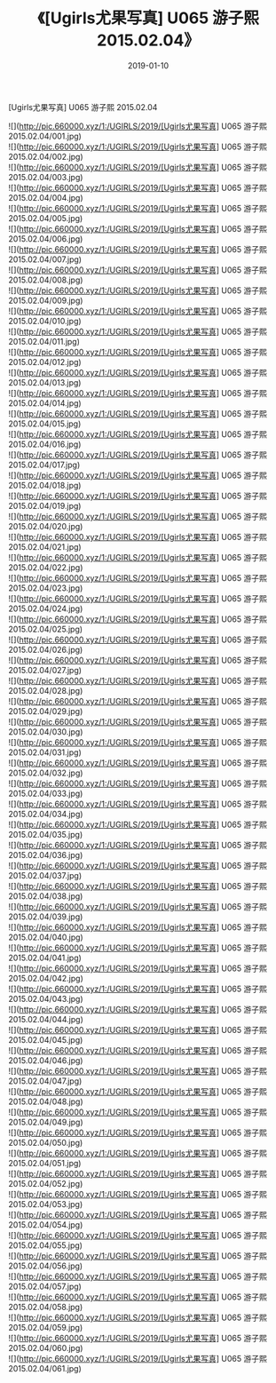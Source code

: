 ﻿---
layout: post
title:  《[Ugirls尤果写真] U065 游子熙 2015.02.04》
date:   2019-01-10
img: http://pic.660000.xyz/1:/UGIRLS/2019/[Ugirls尤果写真] U065 游子熙 2015.02.04/000.jpg
categories: [美女, 清纯, 唯美]
---

[Ugirls尤果写真] U065 游子熙 2015.02.04

 ![](http://pic.660000.xyz/1:/UGIRLS/2019/[Ugirls尤果写真] U065 游子熙 2015.02.04/001.jpg) <br>![](http://pic.660000.xyz/1:/UGIRLS/2019/[Ugirls尤果写真] U065 游子熙 2015.02.04/002.jpg) <br>![](http://pic.660000.xyz/1:/UGIRLS/2019/[Ugirls尤果写真] U065 游子熙 2015.02.04/003.jpg) <br>![](http://pic.660000.xyz/1:/UGIRLS/2019/[Ugirls尤果写真] U065 游子熙 2015.02.04/004.jpg) <br>![](http://pic.660000.xyz/1:/UGIRLS/2019/[Ugirls尤果写真] U065 游子熙 2015.02.04/005.jpg) <br>![](http://pic.660000.xyz/1:/UGIRLS/2019/[Ugirls尤果写真] U065 游子熙 2015.02.04/006.jpg) <br>![](http://pic.660000.xyz/1:/UGIRLS/2019/[Ugirls尤果写真] U065 游子熙 2015.02.04/007.jpg) <br>![](http://pic.660000.xyz/1:/UGIRLS/2019/[Ugirls尤果写真] U065 游子熙 2015.02.04/008.jpg) <br>![](http://pic.660000.xyz/1:/UGIRLS/2019/[Ugirls尤果写真] U065 游子熙 2015.02.04/009.jpg) <br>![](http://pic.660000.xyz/1:/UGIRLS/2019/[Ugirls尤果写真] U065 游子熙 2015.02.04/010.jpg) <br>![](http://pic.660000.xyz/1:/UGIRLS/2019/[Ugirls尤果写真] U065 游子熙 2015.02.04/011.jpg) <br>![](http://pic.660000.xyz/1:/UGIRLS/2019/[Ugirls尤果写真] U065 游子熙 2015.02.04/012.jpg) <br>![](http://pic.660000.xyz/1:/UGIRLS/2019/[Ugirls尤果写真] U065 游子熙 2015.02.04/013.jpg) <br>![](http://pic.660000.xyz/1:/UGIRLS/2019/[Ugirls尤果写真] U065 游子熙 2015.02.04/014.jpg) <br>![](http://pic.660000.xyz/1:/UGIRLS/2019/[Ugirls尤果写真] U065 游子熙 2015.02.04/015.jpg) <br>![](http://pic.660000.xyz/1:/UGIRLS/2019/[Ugirls尤果写真] U065 游子熙 2015.02.04/016.jpg) <br>![](http://pic.660000.xyz/1:/UGIRLS/2019/[Ugirls尤果写真] U065 游子熙 2015.02.04/017.jpg) <br>![](http://pic.660000.xyz/1:/UGIRLS/2019/[Ugirls尤果写真] U065 游子熙 2015.02.04/018.jpg) <br>![](http://pic.660000.xyz/1:/UGIRLS/2019/[Ugirls尤果写真] U065 游子熙 2015.02.04/019.jpg) <br>![](http://pic.660000.xyz/1:/UGIRLS/2019/[Ugirls尤果写真] U065 游子熙 2015.02.04/020.jpg) <br>![](http://pic.660000.xyz/1:/UGIRLS/2019/[Ugirls尤果写真] U065 游子熙 2015.02.04/021.jpg) <br>![](http://pic.660000.xyz/1:/UGIRLS/2019/[Ugirls尤果写真] U065 游子熙 2015.02.04/022.jpg) <br>![](http://pic.660000.xyz/1:/UGIRLS/2019/[Ugirls尤果写真] U065 游子熙 2015.02.04/023.jpg) <br>![](http://pic.660000.xyz/1:/UGIRLS/2019/[Ugirls尤果写真] U065 游子熙 2015.02.04/024.jpg) <br>![](http://pic.660000.xyz/1:/UGIRLS/2019/[Ugirls尤果写真] U065 游子熙 2015.02.04/025.jpg) <br>![](http://pic.660000.xyz/1:/UGIRLS/2019/[Ugirls尤果写真] U065 游子熙 2015.02.04/026.jpg) <br>![](http://pic.660000.xyz/1:/UGIRLS/2019/[Ugirls尤果写真] U065 游子熙 2015.02.04/027.jpg) <br>![](http://pic.660000.xyz/1:/UGIRLS/2019/[Ugirls尤果写真] U065 游子熙 2015.02.04/028.jpg) <br>![](http://pic.660000.xyz/1:/UGIRLS/2019/[Ugirls尤果写真] U065 游子熙 2015.02.04/029.jpg) <br>![](http://pic.660000.xyz/1:/UGIRLS/2019/[Ugirls尤果写真] U065 游子熙 2015.02.04/030.jpg) <br>![](http://pic.660000.xyz/1:/UGIRLS/2019/[Ugirls尤果写真] U065 游子熙 2015.02.04/031.jpg) <br>![](http://pic.660000.xyz/1:/UGIRLS/2019/[Ugirls尤果写真] U065 游子熙 2015.02.04/032.jpg) <br>![](http://pic.660000.xyz/1:/UGIRLS/2019/[Ugirls尤果写真] U065 游子熙 2015.02.04/033.jpg) <br>![](http://pic.660000.xyz/1:/UGIRLS/2019/[Ugirls尤果写真] U065 游子熙 2015.02.04/034.jpg) <br>![](http://pic.660000.xyz/1:/UGIRLS/2019/[Ugirls尤果写真] U065 游子熙 2015.02.04/035.jpg) <br>![](http://pic.660000.xyz/1:/UGIRLS/2019/[Ugirls尤果写真] U065 游子熙 2015.02.04/036.jpg) <br>![](http://pic.660000.xyz/1:/UGIRLS/2019/[Ugirls尤果写真] U065 游子熙 2015.02.04/037.jpg) <br>![](http://pic.660000.xyz/1:/UGIRLS/2019/[Ugirls尤果写真] U065 游子熙 2015.02.04/038.jpg) <br>![](http://pic.660000.xyz/1:/UGIRLS/2019/[Ugirls尤果写真] U065 游子熙 2015.02.04/039.jpg) <br>![](http://pic.660000.xyz/1:/UGIRLS/2019/[Ugirls尤果写真] U065 游子熙 2015.02.04/040.jpg) <br>![](http://pic.660000.xyz/1:/UGIRLS/2019/[Ugirls尤果写真] U065 游子熙 2015.02.04/041.jpg) <br>![](http://pic.660000.xyz/1:/UGIRLS/2019/[Ugirls尤果写真] U065 游子熙 2015.02.04/042.jpg) <br>![](http://pic.660000.xyz/1:/UGIRLS/2019/[Ugirls尤果写真] U065 游子熙 2015.02.04/043.jpg) <br>![](http://pic.660000.xyz/1:/UGIRLS/2019/[Ugirls尤果写真] U065 游子熙 2015.02.04/044.jpg) <br>![](http://pic.660000.xyz/1:/UGIRLS/2019/[Ugirls尤果写真] U065 游子熙 2015.02.04/045.jpg) <br>![](http://pic.660000.xyz/1:/UGIRLS/2019/[Ugirls尤果写真] U065 游子熙 2015.02.04/046.jpg) <br>![](http://pic.660000.xyz/1:/UGIRLS/2019/[Ugirls尤果写真] U065 游子熙 2015.02.04/047.jpg) <br>![](http://pic.660000.xyz/1:/UGIRLS/2019/[Ugirls尤果写真] U065 游子熙 2015.02.04/048.jpg) <br>![](http://pic.660000.xyz/1:/UGIRLS/2019/[Ugirls尤果写真] U065 游子熙 2015.02.04/049.jpg) <br>![](http://pic.660000.xyz/1:/UGIRLS/2019/[Ugirls尤果写真] U065 游子熙 2015.02.04/050.jpg) <br>![](http://pic.660000.xyz/1:/UGIRLS/2019/[Ugirls尤果写真] U065 游子熙 2015.02.04/051.jpg) <br>![](http://pic.660000.xyz/1:/UGIRLS/2019/[Ugirls尤果写真] U065 游子熙 2015.02.04/052.jpg) <br>![](http://pic.660000.xyz/1:/UGIRLS/2019/[Ugirls尤果写真] U065 游子熙 2015.02.04/053.jpg) <br>![](http://pic.660000.xyz/1:/UGIRLS/2019/[Ugirls尤果写真] U065 游子熙 2015.02.04/054.jpg) <br>![](http://pic.660000.xyz/1:/UGIRLS/2019/[Ugirls尤果写真] U065 游子熙 2015.02.04/055.jpg) <br>![](http://pic.660000.xyz/1:/UGIRLS/2019/[Ugirls尤果写真] U065 游子熙 2015.02.04/056.jpg) <br>![](http://pic.660000.xyz/1:/UGIRLS/2019/[Ugirls尤果写真] U065 游子熙 2015.02.04/057.jpg) <br>![](http://pic.660000.xyz/1:/UGIRLS/2019/[Ugirls尤果写真] U065 游子熙 2015.02.04/058.jpg) <br>![](http://pic.660000.xyz/1:/UGIRLS/2019/[Ugirls尤果写真] U065 游子熙 2015.02.04/059.jpg) <br>![](http://pic.660000.xyz/1:/UGIRLS/2019/[Ugirls尤果写真] U065 游子熙 2015.02.04/060.jpg) <br>![](http://pic.660000.xyz/1:/UGIRLS/2019/[Ugirls尤果写真] U065 游子熙 2015.02.04/061.jpg) <br>